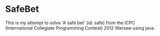 SafeBet
=======

This is my attempt to solve 'A safe bet' (id: safe) from the ICPC (International Collegiate Programming Contest) 2012 Warsaw using java.
